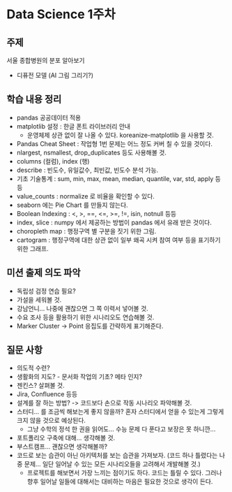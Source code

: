 # Data Science 1주차

## 주제

서울 종합병원의 분포 알아보기

- 디퓨전 모델 (AI 그림 그리기?)

## 학습 내용 정리

- pandas 공공데이터 적용
- matplotlib 설정 : 한글 폰트 라이브러리 안내
  * 운영체제 상관 없이 잘 나올 수 있다. koreanize-matplotlib 을 사용할 것.
- Pandas Cheat Sheet : 작업형 1번 문제는 어느 정도 커버 칠 수 있을 것이다.
- nlargest, nsmallest, drop_duplicates 등도 사용해볼 것.
- columns (컬럼), index (행)
- describe : 빈도수, 유일값수, 최빈값, 빈도수 분석 가능.
- 기초 기술통계 : sum, min, max, mean, median, quantile, var, std, apply 등등
- value_counts : normalize 로 비율을 확인할 수 있다.
- seaborn 에는 Pie Chart 를 만들지 않는다.
- Boolean Indexing : <, >, ==, <=, >=, !=, isin, notnull 등등
- index, slice : numpy 에서 제공하는 방법이 pandas 에서 유래 받은 것이다.
- choropleth map : 행정구역 별 구분을 짓기 위한 그림.
- cartogram : 행정구역에 대한 상관 없이 일부 왜곡 시켜 참여 여부 등을 표기하기 위한 그래프.

## 미션 출제 의도 파악

- 독립성 검정 연습 필요?
- 가설을 세워볼 것.
- 강남언니... 나중에 괜찮으면 그 쪽 이력서 넣어볼 것.
- 수요 조사 등을 활용하기 위한 시나리오도 연습해볼 것.
- Marker Cluster -> Point 응집도를 간략하게 표기해준다.

## 질문 사항

- 의도적 수련?
- 생활화의 지도? - 문서화 작업의 기초? 메타 인지?
- 젠킨스? 살펴볼 것.
- Jira, Confluence 등등
- 설계를 잘 하는 방법? -> 코드보다 손으로 작동 시나리오 파악해볼 것.
- 스터디... 를 조금씩 해보는게 좋지 않을까? 혼자 스터디에서 얻을 수 있는게 그렇게 크지 않을 것으로 예상된다.
  - 그냥 수학의 정석 한 권을 읽어도... 수능 문제 다 푼다고 보장은 못 하니깐...
- 포트폴리오 구축에 대해... 생각해볼 것.
- 부스트캠프... 괜찮으면 생각해볼까?
- 코드로 보는 습관이 아닌 아키텍처를 보는 습관을 가져보자. (코드 하나 틀렸다는 나중 문제... 일단 일어날 수 있는 모든 시나리오들을 고려해서 개발해볼 것.)
  - 프로젝트를 해보면서 가장 느끼는 점이기도 하다. 코드는 틀릴 수 있다. 그러나 향후 일어날 일들에 대해서는 대비하는 마음은 필요한 것으로 생각이 든다.